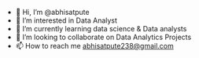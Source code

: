 - 👋 Hi, I’m @abhisatpute
- 👀 I’m interested in Data Analyst 
- 🌱 I’m currently learning data science & Data analysts 
- 💞️ I’m looking to collaborate on Data Analytics Projects
- 📫 How to reach me abhisatpute238@gmail.com

<!---
abhisatpute/abhisatpute is a ✨ special ✨ repository because its `README.md` (this file) appears on your GitHub profile.
You can click the Preview link to take a look at your changes.
--->
